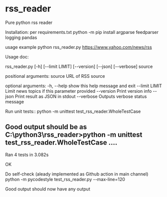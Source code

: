 # rss_reader

Pure python rss reader

Installation: per requirements.txt
python -m pip install argparse feedparser logging pandas

usage example
python rss_reader.py https://www.yahoo.com/news/rss

Usage doc:

 rss_reader.py [-h] [--limit LIMIT] [--version] [--json] [--verbose] source

positional arguments:
  source         URL of RSS source

optional arguments:
  -h, --help     show this help message and exit
  --limit LIMIT  Limit news topics if this parameter provided
  --version      Print version info
  --json         Print result as JSON in stdout
  --verbose      Outputs verbose status message
  
Run unit tests::
python -m unittest test_rss_reader.WholeTestCase

Good output should be as 
C:\python3\rss_reader>python -m unittest test_rss_reader.WholeTestCase
....
----------------------------------------------------------------------
Ran 4 tests in 3.082s

OK

Do self-check (aleady implemented as Github action in main channel)
python -m pycodestyle test_rss_reader.py --max-line=120

Good output should now have any output
